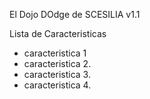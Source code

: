 El Dojo DOdge de SCESILIA
v1.1

Lista de Caracteristicas
- caracteristica 1
- caracteristica 2. 
- caracteristica 3.
- caracteristica 4.

